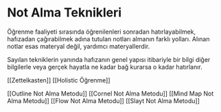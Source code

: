 # Not Alma Teknikleri

Öğrenme faaliyeti sırasında öğrenilenleri sonradan hatırlayabilmek, hafızadan çağırabilmek adına tutulan notları almanın farklı yolları. Alınan notlar esas materyal değil, yardımcı materyallerdir.

Sayılan tekniklerin yanında hafızanın genel yapısı itibariyle bir bilgi diğer bilgilerle veya gerçek hayatla ne kadar bağ kurarsa o kadar hatırlanır.



 [[Zettelkasten]]
 [[Holistic Öğrenme]]

 [[Outline Not Alma Metodu]]
 [[Cornel Not Alma Metodu]]
 [[Mind Map Not Alma Metodu]]
 [[Flow Not Alma Metodu]]
 [[Slayt Not Alma Metodu]]